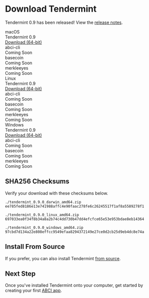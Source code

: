 # Download Tendermint
Tendermint 0.9 has been released! View the [release notes](/blog/tendermint-0-9-release).

<div class="download-matrix">
  <div class="os os-mac">
    <div class="os-title">macOS</div>
    <div class="bin">
      <div class="key">Tendermint 0.9</div>
      <div class="value"><a href="https://s3-us-west-2.amazonaws.com/tendermint/0.9.0/tendermint_0.9.0_darwin_amd64.zip">Download (64-bit)</a></div>
    </div>
    <div class="bin">
      <div class="key">abci-cli</div>
      <div class="value">Coming Soon</div>
    </div>
    <div class="bin">
      <div class="key">basecoin</div>
      <div class="value">Coming Soon</div>
    </div>
    <div class="bin">
      <div class="key">merkleeyes</div>
      <div class="value">Coming Soon</div>
    </div>
  </div>
  <div class="os os-linux">
    <div class="os-title">Linux</div>
    <div class="bin">
      <div class="key">Tendermint 0.9</div>
      <div class="value"><a href="https://s3-us-west-2.amazonaws.com/tendermint/0.9.0/tendermint_0.9.0_linux_amd64.zip">Download (64-bit)</a></div>
    </div>
    <div class="bin">
      <div class="key">abci-cli</div>
      <div class="value">Coming Soon</div>
    </div>
    <div class="bin">
      <div class="key">basecoin</div>
      <div class="value">Coming Soon</div>
    </div>
    <div class="bin">
      <div class="key">merkleeyes</div>
      <div class="value">Coming Soon</div>
    </div>
  </div>
  <div class="os os-win">
    <div class="os-title">Windows</div>
    <div class="bin">
      <div class="key">Tendermint 0.9</div>
      <div class="value"><a href="https://s3-us-west-2.amazonaws.com/tendermint/0.9.0/tendermint_0.9.0_windows_amd64.zip">Download (64-bit)</a></div>
    </div>
    <div class="bin">
      <div class="key">abci-cli</div>
      <div class="value">Coming Soon</div>
    </div>
    <div class="bin">
      <div class="key">basecoin</div>
      <div class="value">Coming Soon</div>
    </div>
    <div class="bin">
      <div class="key">merkleeyes</div>
      <div class="value">Coming Soon</div>
    </div>
  </div>
</div>

## SHA256 Checksums
Verify your download with these checksums below.

    ./tendermint_0.9.0_darwin_amd64.zip
    ee785fed8186e13e741988affc4e90faac278fe6c26245517f1af8a5589278f1

    ./tendermint_0.9.0_linux_amd64.zip
    697033ea0f34f8b34a8a2b74c4dd730b47dd4efcfce65e53e953bdae8eb14364

    ./tendermint_0.9.0_windows_amd64.zip
    97cbd7d134a22e808effcc9549efaa8294372149e27ce0d2cb25d9eb4dc8e74a

## Install From Source
If you prefer, you can also install Tendermint [from source](/docs/guides/install).

## Next Step
Once you've installed Tendermint onto your computer, get started by creating your first [ABCI app](/intro/getting-started/first-abci-app).

